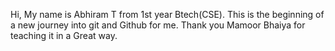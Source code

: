 Hi, My name is Abhiram T from 1st year Btech(CSE). This is the beginning of a new journey into git and Github for me. Thank you Mamoor Bhaiya for teaching it in a Great way.
